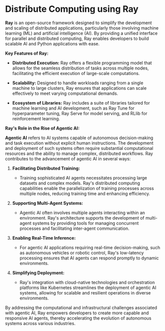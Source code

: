# Distribute Computing using Ray

**Ray** is an open-source framework designed to simplify the development and scaling of distributed applications, particularly those involving machine learning (ML) and artificial intelligence (AI). By providing a unified interface for parallel and distributed computing, Ray enables developers to build scalable AI and Python applications with ease. 

**Key Features of Ray:**

- **Distributed Execution:** Ray offers a flexible programming model that allows for the seamless distribution of tasks across multiple nodes, facilitating the efficient execution of large-scale computations. 

- **Scalability:** Designed to handle workloads ranging from a single machine to large clusters, Ray ensures that applications can scale effectively to meet varying computational demands. 

- **Ecosystem of Libraries:** Ray includes a suite of libraries tailored for machine learning and AI development, such as Ray Tune for hyperparameter tuning, Ray Serve for model serving, and RLlib for reinforcement learning. 

**Ray's Role in the Rise of Agentic AI:**

**Agentic AI** refers to AI systems capable of autonomous decision-making and task execution without explicit human instructions. The development and deployment of such systems often require substantial computational resources and the ability to manage complex, distributed workflows. Ray contributes to the advancement of agentic AI in several ways:

1. **Facilitating Distributed Training:**
   - Training sophisticated AI agents necessitates processing large datasets and complex models. Ray's distributed computing capabilities enable the parallelization of training processes across multiple nodes, reducing training time and enhancing efficiency. 

2. **Supporting Multi-Agent Systems:**
   - Agentic AI often involves multiple agents interacting within an environment. Ray's architecture supports the development of multi-agent systems by providing tools for managing concurrent processes and facilitating inter-agent communication. 

3. **Enabling Real-Time Inference:**
   - For agentic AI applications requiring real-time decision-making, such as autonomous vehicles or robotic control, Ray's low-latency processing ensures that AI agents can respond promptly to dynamic environments. 

4. **Simplifying Deployment:**
   - Ray's integration with cloud-native technologies and orchestration platforms like Kubernetes streamlines the deployment of agentic AI systems, allowing for scalable and resilient operations in diverse environments. 

By addressing the computational and infrastructural challenges associated with agentic AI, Ray empowers developers to create more capable and responsive AI agents, thereby accelerating the evolution of autonomous systems across various industries. 